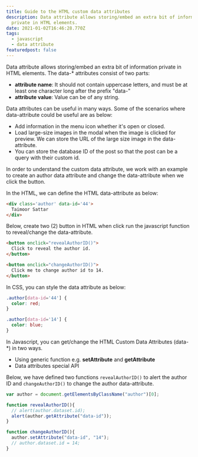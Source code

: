 ```yaml
---
title: Guide to the HTML custom data attributes
description: Data attribute allows storing/embed an extra bit of information
  private in HTML elements.
date: 2021-01-02T16:46:28.770Z
tags:
  - javascript
  - data attribute
featuredpost: false
---
```

Data attribute allows storing/embed an extra bit of information private in HTML elements. The data-* attributes consist of two parts:

- **attribute name**: It should not contain uppercase letters, and must be at least one character long after the prefix "data-"
- **attribute value**: Value can be of any string.

Data attributes can be useful in many ways. Some of the scenarios where data-attribute could be useful are as below:

- Add information in the menu icon whether it's open or closed.
- Load large-size images in the modal when the image is clicked for preview. We can store the URL of the large size image in the data-attribute.
- You can store the database ID of the post so that the post can be a query with their custom id.

In order to understand the custom data attribute, we work with an example to create an author data attribute and change the data-attribute when we click the button.

In the HTML, we can define the HTML data-attribute as below:

```html
<div class='author' data-id='44'>
  Taimoor Sattar
</div>
```

Below, create two (2) button in HTML when click run the javascript function to reveal/change the data-attribute.

```html
<button onclick="revealAuthorID()">
  Click to reveal the author id.
</button>

<button onclick="changeAuthorID()">
  Click me to change author id to 14.
</button>
```

In CSS, you can style the data attribute as below:

```css
.author[data-id='44'] {
  color: red;
}

.author[data-id='14'] {
  color: blue;
}
```

In Javascript, you can get/change the HTML Custom Data Attributes (data-*) in two ways.

- Using generic function e.g. **setAttribute** and **getAttribute**
- Data attributes special API

Below, we have defined two functions `revealAuthorID()` to alert the author ID and `changeAuthorID()` to change the author data-attribute.

```js
var author = document.getElementsByClassName("author")[0];

function revealAuthorID(){
  // alert(author.dataset.id);
  alert(author.getAttribute("data-id"));
}

function changeAuthorID(){
  author.setAttribute("data-id", "14");
  // author.dataset.id = 14;
}
```

